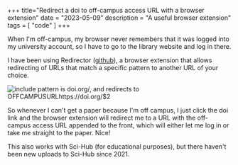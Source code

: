 +++
title="Redirect a doi to off-campus access URL with a browser extension"
date = "2023-05-09"
description = "A useful browser extension"
tags = [
    "code"
]
+++

When I'm off-campus, my browser never remembers that it was logged into my university account, so I have to go to the library website and log in there.

I have been using Redirector ([github](https://github.com/einaregilsson/Redirector)), a browser extension that allows redirecting of URLs that match a specific pattern to another URL of your choice.

![include pattern is *doi.org/*, and redirects to OFFCAMPUSURLhttps://doi.org/$2](/images/2023-05-09-redirector.png)

So whenever I can't get a paper because I'm off campus, I just click the doi link and the browser extension will redirect me to a URL with the off-campus access URL appended to the front, which will either let me log in or take me straight to the paper. Nice!

This also works with Sci-Hub (for educational purposes), but there haven't been new uploads to Sci-Hub since 2021.
